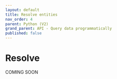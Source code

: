 ```yaml
---
layout: default
title: Resolve entities
nav_order: 4
parent: Python (V2)
grand_parent: API - Query data programmatically
published: false
---
```


# Resolve

COMING SOON